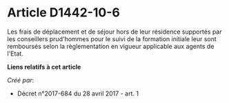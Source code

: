 # Article D1442-10-6

Les frais de déplacement et de séjour hors de leur résidence supportés par les conseillers prud'hommes pour le suivi de la
formation initiale leur sont remboursés selon la règlementation en vigueur applicable aux agents de l'Etat.

**Liens relatifs à cet article**

_Créé par_:

  - Décret n°2017-684 du 28 avril 2017 - art. 1
